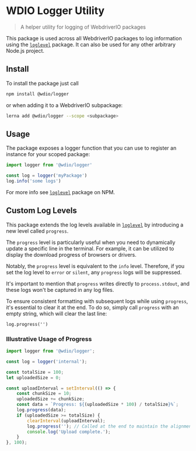WDIO Logger Utility
===================

> A helper utility for logging of WebdriverIO packages

This package is used across all WebdriverIO packages to log information using the [`loglevel`](https://www.npmjs.com/package/loglevel) package. It can also be used for any other arbitrary Node.js project.

## Install

To install the package just call

```sh
npm install @wdio/logger
```

or when adding it to a WebdriverIO subpackage:

```sh
lerna add @wdio/logger --scope <subpackage>
```

## Usage

The package exposes a logger function that you can use to register an instance for your scoped package:

```js
import logger from '@wdio/logger'

const log = logger('myPackage')
log.info('some logs')
```

For more info see [`loglevel`](https://www.npmjs.com/package/loglevel) package on NPM.

## Custom Log Levels

This package extends the log levels available in [`loglevel`](https://www.npmjs.com/package/loglevel) by introducing a new level called `progress`.

The `progress` level is particularly useful when you need to dynamically update a specific line in the terminal. For example, it can be utilized to display the download progress of browsers or drivers.

Notably, the `progress` level is equivalent to the `info` level. Therefore, if you set the log level to `error` or `silent`, any `progress` logs will be suppressed.

It's important to mention that `progress` writes directly to `process.stdout`, and these logs won't be captured in any log files.

To ensure consistent formatting with subsequent logs while using `progress`, it's essential to clear it at the end. To do so, simply call `progress` with an empty string, which will clear the last line:

```
log.progress('')
```

### Illustrative Usage of Progress

```javascript
import logger from '@wdio/logger';

const log = logger('internal');

const totalSize = 100;
let uploadedSize = 0;

const uploadInterval = setInterval(() => {
	const chunkSize = 10;
	uploadedSize += chunkSize;
	const data = `Progress: ${(uploadedSize * 100) / totalSize}%`;
	log.progress(data);
	if (uploadedSize >= totalSize) {
		clearInterval(uploadInterval);
		log.progress(''); // Called at the end to maintain the alignment of subsequent logs.
		console.log('Upload complete.');
	}
}, 100);
```
